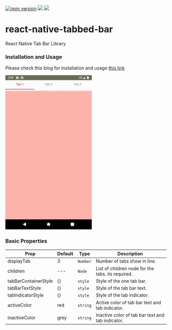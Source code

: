 <p align="left">
    <a href="https://www.npmjs.com/package/@logisticinfotech/react-native-tabbed-bar"><img alt="npm version" src="https://img.shields.io/badge/npm-v1.0.2-green.svg"></a>
    <a href="https://www.npmjs.com/package/@logisticinfotech/react-native-tabbed-bar"><img src="https://img.shields.io/badge/downloads-%3E1K-yellow.svg"></a>
    <a href="https://www.npmjs.com/package/@logisticinfotech/react-native-tabbed-bar"<><img src="https://img.shields.io/badge/license-MIT-orange.svg"></a>
</p>

# react-native-tabbed-bar
React Native Tab Bar Library


### Installation and Usage

Please check this blog for installation and usage [this link](https://www.logisticinfotech.com/blog/react-native-tabbed-bar-library/)

![](RNTabBar.gif)

### Basic Properties

| Prop                 | Default | Type     | Description                                       |
| -------------------- | ------- | -------- | ------------------------------------------------- |
| displayTab           | 3       | `Number` | Number of tabs show in line.                      |
| children             | ---     | `Node`   | List of children node for the tabs. its required. |
| tabBarContainerStyle | {}      | `style`  | Style of the one tab bar.                         |
| tabBarTextStyle      | {}      | `style`  | Style of the tab bar text.                        |
| tabIndicatorStyle    | {}      | `style`  | Style of the tab indicator.                       |
| activeColor          | red     | `string` | Active color of tab bar text and tab indicator.   |
| inactiveColor        | grey    | `string` | Inactive color of tab bar text and tab indicator. |
